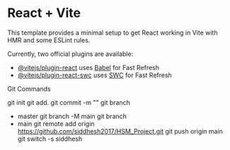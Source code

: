 # React + Vite

This template provides a minimal setup to get React working in Vite with HMR and some ESLint rules.

Currently, two official plugins are available:

- [@vitejs/plugin-react](https://github.com/vitejs/vite-plugin-react/blob/main/packages/plugin-react/README.md) uses [Babel](https://babeljs.io/) for Fast Refresh
- [@vitejs/plugin-react-swc](https://github.com/vitejs/vite-plugin-react-swc) uses [SWC](https://swc.rs/) for Fast Refresh


Git Commands 

git init 
git add.
git commit -m ""
git branch
* master
git branch -M main
git branch        
* main
git remote add origin https://github.com/siddhesh2017/HSM_Project.git
git push origin main
git switch -s siddhesh